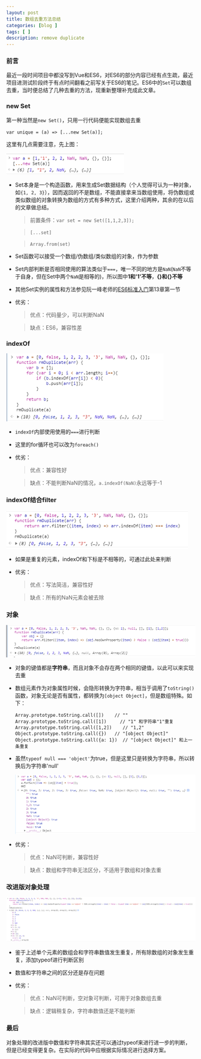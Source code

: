 ```yaml
---
layout: post
title: 数组去重方法总结
categories: [blog ]
tags: [ ]
description: remove duplicate
---
```


### 前言

最近一段时间项目中都没写到Vue和ES6，对ES6的部分内容已经有点生疏，最近项目进测试阶段终于有点时间翻看之前写关于ES6的笔记。ES6中的`Set`可以数组去重，当时便总结了几种去重的方法，现重新整理补充成此文章。

### new Set

第一种当然是`new Set()`，只用一行代码便能实现数组去重

```
var unique = (a) => [...new Set(a)];
```

这里有几点需要注意，先上图：

![new Set()去重](../img/20180727_set.png)

- Set本身是一个构造函数，用来生成Set数据结构（个人觉得可认为一种对象，如`{1, 2, 3}`），因而返回的不是数组，不能直接拿来当数组使用，将伪数组或类似数组的对象转换为数组的方式有多种方式，这里介绍两种，其余的在以后的文章做总结。

    > 前置条件：`var set = new Set([1,1,2,3]);`

    > `[...set]`
    
    > `Array.from(set)`

- Set函数可以接受一个数组/伪数组/类似数组的对象，作为参数
- Set内部判断是否相同使用的算法类似于`===`，唯一不同的地方是`NaN`(`NaN`不等于自身，但在Set中两个`NaN`是相等的)，所以图中**1和'1'不等**，**{}和{}不等**
- 其他Set实例的属性和方法参见阮一峰老师的[ES6标准入门](http://es6.ruanyifeng.com/)第13章第一节
- 优劣：
    > 优点：代码量少，可以判断NaN

    > 缺点：ES6，兼容性差

### indexOf

![indexOf去重](../img/20180727_indexOf.png)

- `indexOf`内部使用使用的`===`进行判断
- 这里的for循环也可以改为`foreach()`
- 优劣：
    > 优点：兼容性好

    > 缺点：不能判断NaN的情况，`a.indexOf(NaN)`永远等于-1

### indexOf结合filter

![indexOf结合filter去重](../img/20180728_indexOf&filter.png)

- 如果是重复的元素，indexOf和下标是不相等的，可通过此处来判断
- 优劣：
    > 优点：写法简洁，兼容性好

    > 缺点：所有的NaN元素会被去除

### 对象

![通过对象属性去重](../img/20180828_object.png)

- 对象的键值都是**字符串**，而且对象不会存在两个相同的键值，以此可以来实现去重
- 数组元素作为对象属性时候，会隐形转换为字符串，相当于调用了`toString()`函数，对象无论是否有属性，都转换为`[object Object]`，但是数组特殊。如下：

    ```
    Array.prototype.toString.call([])    // ""
    Array.prototype.toString.call([1])     // "1" 和字符串"1"重复
    Array.prototype.toString.call([1,2])    // "1,2"
    Object.prototype.toString.call({})   // "[object Object]"
    Object.prototype.toString.call({a: 1})  // "[object Object]" 和上一条重复
    ```

- 虽然`typeof null === 'object'`为true，但是这里只是转换为字符串，所以转换后为字符串'null'

    ![元素转换为对象属性](../img/20180828_objectToString.png)

- 优劣：
    > 优点：NaN可判断，兼容性好
    
    > 缺点：数组和字符串无法区分，不适用于数组和对象去重

### 改进版对象处理

![改进版object](../img/20180828_objectpro.png)

- 鉴于上述单个元素的数组会和字符串数值发生重复，所有除数组的对象发生重复，添加typeof进行判断区别
- 数值和字符串之间的区分还是存在问题
- 优劣：
    > 优点：NaN可判断，空对象可判断，可用于对象数组去重

    > 缺点：逻辑稍复杂，字符串数值还是不能判断

### 最后

对象处理的改进版中数值和字符串其实还可以通过typeof来进行进一步的判断，但是已经变得更复杂。在实际的代码中应根据实际情况进行选择方案。